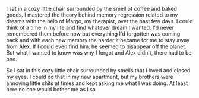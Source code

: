 I sat in a cozy little chair surrounded by the smell of coffee and baked goods.  I mastered the theory behind memory regression related to my dreams with the help of Margo, my therapist, over the past few days.  I could think of a time in my life and find whatever dream I wanted.  I'd never remembered them before now but everything I'd forgotten was coming back and with each new memory the harder it became for me to stay away from Alex.  If I could even find him, he seemed to disappear off the planet. But what I wanted to know was why I forgot and Alex didn't, there had to be one.

So I sat in this cozy little chair surrounded by smells that I loved and closed my eyes.  I could do that in my new apartment, but my brothers were annoying little shits at times and kept asking me what I was doing.  At least here no one would bother me as I sa


<!--stackedit_data:
eyJoaXN0b3J5IjpbLTE1ODgyNDI3MTMsLTk2ODIxMzVdfQ==
-->